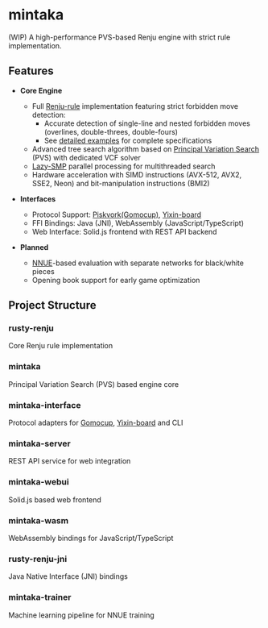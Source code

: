 # mintaka
(WIP) A high-performance PVS-based Renju engine with strict rule implementation.

## Features

- **Core Engine**
  - Full [Renju-rule](https://www.renju.net/rules/) implementation featuring strict forbidden move detection:
    - Accurate detection of single-line and nested forbidden moves (overlines, double-threes, double-fours)
    - See [detailed examples](./documents/renju.md) for complete specifications
  - Advanced tree search algorithm based on [Principal Variation Search](https://en.wikipedia.org/wiki/Principal_variation_search) (PVS) with dedicated VCF solver
  - [Lazy-SMP](https://en.wikipedia.org/wiki/Lazy_SMP) parallel processing for multithreaded search
  - Hardware acceleration with SIMD instructions (AVX-512, AVX2, SSE2, Neon) and bit-manipulation instructions (BMI2)

- **Interfaces**
  - Protocol Support: [Piskvork(Gomocup)](https://plastovicka.github.io/protocl2en.htm), [Yixin-board](https://github.com/accreator/Yixin-Board)
  - FFI Bindings: Java (JNI), WebAssembly (JavaScript/TypeScript)
  - Web Interface: Solid.js frontend with REST API backend

- **Planned**
  - [NNUE](https://en.wikipedia.org/wiki/Efficiently_updatable_neural_network)-based evaluation with separate networks for black/white pieces
  - Opening book support for early game optimization

## Project Structure

### rusty-renju
Core Renju rule implementation

### mintaka
Principal Variation Search (PVS) based engine core

### mintaka-interface
Protocol adapters for [Gomocup](https://plastovicka.github.io/protocl2en.htm), [Yixin-board](https://github.com/accreator/Yixin-Board) and CLI

### mintaka-server
REST API service for web integration

### mintaka-webui
Solid.js based web frontend

### mintaka-wasm
WebAssembly bindings for JavaScript/TypeScript

### rusty-renju-jni
Java Native Interface (JNI) bindings

### mintaka-trainer
Machine learning pipeline for NNUE training
